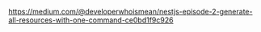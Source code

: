 https://medium.com/@developerwhoismean/nestjs-episode-2-generate-all-resources-with-one-command-ce0bd1f9c926